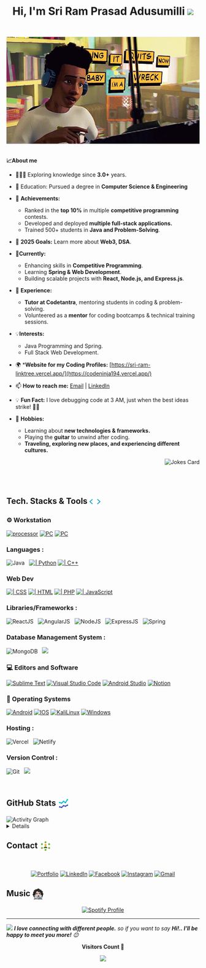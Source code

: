 

<h1 align="center">
Hi, I'm Sri Ram Prasad Adusumilli
  <img src="https://raw.githubusercontent.com/aemmadi/aemmadi/master/wave.gif" width="30"></h1>
<br/>
                  
<div align="center">

![Music Icon](assets/Spiderman.gif)

</div>
<br>

<!--<p align="center">
  <a href="https://git.io/typing-svg"><img src="https://readme-typing-svg.demolab.com?font=Gabarito&size=28&duration=2500&pause=900&color=00B119&center=true&vCenter=true&random=true&width=435&lines=Coding+Streak+365 days;3+starred+on+CodeChef;MERN+Developer;Computer+Science+Student;3.5+star+in+Leetcode;Undergraduate+Student!" alt="Typing SVG" /></a>
</p>-->

<summary><b>📈About me</b></summary>

- 🧑🏻‍💻 Exploring knowledge since **3.0+** years.

- 🏫 Education: Pursued a degree in **Computer Science & Engineering**
- 🥇 **Achievements:**
  - Ranked in the **top 10%** in multiple **competitive programming** contests.
  - Developed and deployed **multiple full-stack applications.**
  - Trained 500+ students in **Java and Problem-Solving**.
- 🥅 **2025 Goals:** Learn more about **Web3, DSA**.
- 🌱**Currently:**
  - Enhancing skills in **Competitive Programming**.
  - Learning **Spring & Web Development**.
  - Building scalable projects with **React, Node.js, and Express.js**.
- 💼 **Experience:**
  - **Tutor at Codetantra**, mentoring students in coding & problem-solving.
  - Volunteered as a **mentor** for coding bootcamps & technical training sessions.
- 💡**Interests:**
  - Java Programming and Spring.
  - Full Stack Web Development.
- 🌍 ***Website for my Coding Profiles:** [https://sri-ram-linktree.vercel.app/](https://codeninja194.vercel.app/)
- 📫 **How to reach me:** [Email](mailto:sriramadusumili98@gmail.com) | [LinkedIn](https://www.linkedin.com/in/sri-ram-prasad-adusumilli/)
- 💡 **Fun Fact:** I love debugging code at 3 AM, just when the best ideas strike! 🚀😆
- 🎨 **Hobbies:**
  - Learning about **new technologies & frameworks.**
  - Playing the **guitar** to unwind after coding.
  - **Traveling, exploring new places, and experiencing different cultures.**
<img align="right" src="https://readme-jokes.vercel.app/api" alt="Jokes Card" />
<br/>
<br/>
<br/>
<br/>

## Tech. Stacks & Tools <img src="assets/code.gif" width="30px" align="center">

### ⚙️ Workstation
<p>
   <a href="#"><img alt="processor" src ="https://img.shields.io/badge/AMD_R7_12th-0071C5?style=for-the-badge&logo=AMD&logoColor=white"></a>
   <a href="#"><img alt="PC" src="https://img.shields.io/badge/Windows-ASUS ROG G15 -0078D6?style=for-the-badge&logo=windows&logoColor=white"></a>
    <a href="#"><img alt="PC" src="https://img.shields.io/badge/Macbook-air M2 -0078D6?style=for-the-badge&logo=Mac&logoColor=white"></a>
</p>

### Languages :
<img alt="Java" src="https://img.shields.io/badge/java-%2300C7B7.svg?&style=for-the-badge&logo=java&logoColor=%2361DAFB"/>&nbsp;&nbsp;
<a href="https://github.com/search?q=user%3ACodeNinja-194+is%3Arepo+language%3Apython"><img alt="| Python" src="https://img.shields.io/badge/python-3670A0?style=for-the-badge&logo=python&logoColor=ffdd54"></a>
<a href="https://github.com/search?q=user%3ACodeNinja-194+is%3Arepo+language%3Ac%2B%2B"><img alt="| C++" src="https://img.shields.io/badge/c++-%2300599C.svg?style=for-the-badge&logo=c%2B%2B&logoColor=white"></a>


### Web Dev
<a href="https://github.com/search?q=user%3ACodeNinja-194+is%3Arepo+language%3Acss"><img alt="| CSS" src="https://img.shields.io/badge/css3-%231572B6.svg?style=for-the-badge&logo=css3&logoColor=white"></a>
<a href="https://github.com/search?q=user%3ACodeNinja-194+is%3Arepo+language%3Ahtml"><img alt="| HTML" src="https://img.shields.io/badge/html5-%23E34F26.svg?style=for-the-badge&logo=html5&logoColor=white"></a>
<a href="https://github.com/search?q=user%3ACodeNinja-194+is%3Arepo+language%3Aphp"><img alt="| PHP" src="https://img.shields.io/badge/php-%23777BB4.svg?style=for-the-badge&logo=php&logoColor=white"></a>
<a href="https://github.com/search?q=user%3ACodeNinja-194+is%3Arepo+language%3Ajavascript"><img alt="| JavaScript" src="https://img.shields.io/badge/javascript-%23323330.svg?style=for-the-badge&logo=javascript&logoColor=%23F7DF1E"></a>

### Libraries/Frameworks :
<img alt="ReactJS" src="https://img.shields.io/badge/react_JS%20-%2320232a.svg?&style=for-the-badge&logo=react&logoColor=%2361DAFB" />&nbsp;&nbsp;
<img alt="AngularJS" src="https://img.shields.io/badge/angular_js%20-%2320232a.svg?&style=for-the-badge&logo=angular&logoColor=red" />&nbsp;&nbsp;
<img alt="NodeJS" src="https://img.shields.io/badge/node.js-6DA55F?style=for-the-badge&logo=node.js&logoColor=white" />&nbsp;&nbsp;
<img alt="ExpressJS" src="https://img.shields.io/badge/express.js-%23404d59.svg?style=for-the-badge&logo=express&logoColor=%2361DAFB" />&nbsp;&nbsp;
<img alt="Spring" src="https://img.shields.io/badge/spring-%23404d59.svg?style=for-the-badge&logo=spring&logoColor=%Green" />&nbsp;&nbsp;

### Database Management System :
<img alt="MongoDB" src ="https://img.shields.io/badge/MongoDB-%234ea94b.svg?&style=for-the-badge&logo=mongodb&logoColor=white" />&nbsp;&nbsp;
<img src="https://img.shields.io/badge/mysql-%234479A1.svg?&style=for-the-badge&logo=mysql&logoColor=white" />&nbsp;&nbsp;


### 💻 Editors and Software
<p>
   <a href="#"><img alt="Sublime Text" src="https://img.shields.io/badge/sublime_text-%23575757.svg?style=for-the-badge&logo=sublime-text&logoColor=important"></a>
    <a href="#"><img alt="Visual Studio Code" src="https://img.shields.io/badge/Visual%20Studio%20Code-0078d7.svg?style=for-the-badge&logo=visual-studio-code&logoColor=white"></a>
    <a href="#"><img alt="Android Studio" src="https://img.shields.io/badge/Android%20Studio-3DDC84.svg?style=for-the-badge&logo=android-studio&logoColor=white"></a>
    <a href="#"><img alt="Notion" src="https://img.shields.io/badge/Notion-%23000000.svg?style=for-the-badge&logo=notion&logoColor=white"></a>
    
    
</p>

### 🤖 Operating Systems

<p>
    <a href="#"><img alt="Android" src="https://img.shields.io/badge/Android-3DDC84?style=for-the-badge&logo=android&logoColor=white"></a>
    <a href="#"><img alt="IOS" src="https://img.shields.io/badge/iOS-000000?style=for-the-badge&logo=ios&logoColor=white"></a>
    <a href="#"><img alt="KaliLinux" src="https://img.shields.io/badge/Linux-FCC624?style=for-the-badge&logo=kalilinux&logoColor=black"></a>
    <a href="#"><img alt="Windows" src="https://img.shields.io/badge/Windows-0078D6?style=for-the-badge&logo=windows&logoColor=white"></a>
</p>

 ### Hosting :
<img alt="Vercel" src="https://img.shields.io/badge/vercel-%23000000.svg?&style=for-the-badge&logo=vercel&logoColor=white"/>&nbsp;&nbsp;
<img alt="Netlify" src="https://img.shields.io/badge/netlify-%2300C7B7.svg?&style=for-the-badge&logo=netlify&logoColor=white"/>&nbsp;&nbsp;

### Version Control :

<img alt="Git" src="https://img.shields.io/badge/git%20-%23F05033.svg?&style=for-the-badge&logo=git&logoColor=white" />&nbsp;&nbsp;
<img src="https://img.shields.io/badge/github%20-%23121011.svg?&style=for-the-badge&logo=github&logoColor=white" />&nbsp;&nbsp;


<!--<img align='center' src="https://media.giphy.com/media/836HiJc7pgzy8iNXCn/giphy.gif"  width="230" />-->
<br>




## GitHub Stats <img src="assets/stats.gif" width="30px" align="center">

<img src="https://github-readme-activity-graph.vercel.app/graph?username=Codeninja-194&custom_title=SriRam%27s%20Contribution%20Graph&bg_color=1a1b27&color=38bdae&line=70a5fd&point=bf91f3&hide_border=true" alt="Activity Graph" />

<details>
<p align="center">
 <summary>Details</summary>
  <img src="https://streak-stats.demolab.com?user=Codeninja-194&locale=en&mode=weekly&theme=github_dark&hide_border=false&border_radius=5" height="150" alt="streak graph"  />&nbsp;&nbsp;&nbsp;
  <img title="🔥" alt="Ram's top languages" src="https://github-readme-stats.vercel.app/api/top-langs/?username=CodeNinja-194&langs_count=10&hide=html,Jupyter%20Notebook,css&layout=compact&count_private=true&hide_border=true&bg_color=282a36&text_color=f7f7f1&title_color=7957d4"height="150"   alt="streak graph" />
  </details>
</p>
  

## Contact <img src="assets/contact.gif" width="30px" align="center">
<br/>
<p align="center">
	<a href="https://codeninja194.vercel.app" target="_blank"><img src="https://img.icons8.com/bubbles/50/000000/web.png" alt="Portfolio"/></a>
	<a href="https://www.linkedin.com/in/sri-ram-prasad-adusumilli/" target="_blank"><img src="https://img.icons8.com/bubbles/50/000000/linkedin.png" alt="LinkedIn"/></a>
	<a href="https://www.facebook.com/profile.php?id=100007838206648" target="_blank"><img src="https://img.icons8.com/bubbles/50/000000/facebook-new.png" alt="Facebook"/></a>
	<a href="https://www.instagram.com/name_is_sri_ram_/" target="_blank"><img src="https://img.icons8.com/bubbles/50/000000/instagram.png" alt="Instagram"/></a>
	<a href="mailto:sriramadusumilli98@gmail.com" target="_blank"><img src="https://img.icons8.com/bubbles/50/000000/gmail.png" alt="Gmail"/></a>
</p>
<p align="center">
 <a href="https://github.com/CodeNinja-194">
  
 </a>
</p>
</details>

## Music  <img src="assets/pic.png" width="30px" align="center">

<p align="center">
  <a href="https://github.com/kittinan/spotify-github-profile">
    <img src="https://spotify-github-profile.kittinanx.com/api/view.svg?uid=skdlymyybezt0sxk4rp4rkjmb&cover_image=false&theme=default&show_offline=true&background_color=000000&interchange=true&bar_color=4f7a28&bar_color_cover=true" alt="Spotify Profile" />
  </a>
</p>

<hr/>
<img src="https://media.giphy.com/media/LnQjpWaON8nhr21vNW/giphy.gif" width="60"> <em><b>I love connecting with different people.</b> so if you want to say <b>Hi!.. I'll be happy to meet you more!</b> 😊</em>


<div align="center">
	<p><b>Visitors Count 🥽</p></b>
	<img src="https://profile-counter.glitch.me/Codeninja-194/count.svg?" />
</div>
